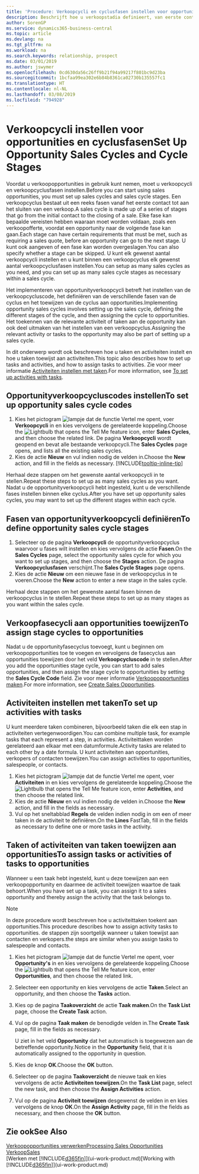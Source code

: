 ```yaml
---
title: 'Procedure: Verkoopcycli en cyclusfasen instellen voor opportunities| Microsoft Docs'
description: Beschrijft hoe u verkoopstadia definieert, van eerste contact tot sluiten, om een verkoopcyclus te maken en toe te wijzen aan opportunities in Business Central.
author: SorenGP
ms.service: dynamics365-business-central
ms.topic: article
ms.devlang: na
ms.tgt_pltfrm: na
ms.workload: na
ms.search.keywords: relationship, prospect
ms.date: 03/01/2019
ms.author: jswymer
ms.openlocfilehash: 0cd630da56c26ff9b21f94a99217f801bc9d23ba
ms.sourcegitcommit: 1bcfaa99ea302e6b84b8361ca02730b135557fc1
ms.translationtype: HT
ms.contentlocale: nl-NL
ms.lasthandoff: 03/08/2019
ms.locfileid: "794928"
---
```

# <a name="set-up-opportunity-sales-cycles-and-cycle-stages"></a><span data-ttu-id="d05af-103">Verkoopcycli instellen voor opportunities en cyclusfasen</span><span class="sxs-lookup"><span data-stu-id="d05af-103">Set Up Opportunity Sales Cycles and Cycle Stages</span></span>
<span data-ttu-id="d05af-104">Voordat u verkoopopportunities in gebruik kunt nemen, moet u verkoopcycli en verkoopcyclusfasen instellen.</span><span class="sxs-lookup"><span data-stu-id="d05af-104">Before you can start using sales opportunities, you must set up sales cycles and sales cycle stages.</span></span> <span data-ttu-id="d05af-105">Een verkoopcyclus bestaat uit een reeks fasen vanaf het eerste contact tot aan het sluiten van een verkoop.</span><span class="sxs-lookup"><span data-stu-id="d05af-105">A sales cycle is made up of a series of stages that go from the initial contact to the closing of a sale.</span></span> <span data-ttu-id="d05af-106">Elke fase kan bepaalde vereisten hebben waaraan moet worden voldaan, zoals een verkoopofferte, voordat een opportunity naar de volgende fase kan gaan.</span><span class="sxs-lookup"><span data-stu-id="d05af-106">Each stage can have certain requirements that must be met, such as requiring a sales quote, before an opportunity can go to the next stage.</span></span> <span data-ttu-id="d05af-107">U kunt ook aangeven of een fase kan worden overgeslagen.</span><span class="sxs-lookup"><span data-stu-id="d05af-107">You can also specify whether a stage can be skipped.</span></span> <span data-ttu-id="d05af-108">U kunt elk gewenst aantal verkoopcycli instellen en u kunt binnen een verkoopcyclus elk gewenst aantal verkoopcyclusfasen instellen.</span><span class="sxs-lookup"><span data-stu-id="d05af-108">You can setup as many sales cycles as you need, and you can set up as many sales cycle stages as necessary within a sales cycle.</span></span>

<span data-ttu-id="d05af-109">Het implementeren van opportunityverkoopcycli betreft het instellen van de verkoopcycluscode, het definiëren van de verschillende fasen van de cyclus en het toewijzen van de cyclus aan opportunities.</span><span class="sxs-lookup"><span data-stu-id="d05af-109">Implementing opportunity sales cycles involves setting up the sales cycle, defining the different stages of the cycle, and then assigning the cycle to opportunities.</span></span> <span data-ttu-id="d05af-110">Het toekennen van de relevante activiteit of taken aan de opportunity kan ook deel uitmaken van het instellen van een verkoopcyclus.</span><span class="sxs-lookup"><span data-stu-id="d05af-110">Assigning the relevant activity or tasks to the opportunity may also be part of setting up a sales cycle.</span></span>

<span data-ttu-id="d05af-111">In dit onderwerp wordt ook beschreven hoe u taken en activiteiten instelt en hoe u taken toewijst aan activiteiten.</span><span class="sxs-lookup"><span data-stu-id="d05af-111">This topic also describes how to set up tasks and activities, and how to assign tasks to activities.</span></span> <span data-ttu-id="d05af-112">Zie voor meer informatie [Activiteiten instellen met taken](marketing-how-setup-opportunity-sales-cycles-stages.md#to-set-up-activities-with-tasks).</span><span class="sxs-lookup"><span data-stu-id="d05af-112">For more information, see [To set up activities with tasks](marketing-how-setup-opportunity-sales-cycles-stages.md#to-set-up-activities-with-tasks).</span></span>

## <a name="to-set-up-opportunity-sales-cycle-codes"></a><span data-ttu-id="d05af-113">Opportunityverkoopcycluscodes instellen</span><span class="sxs-lookup"><span data-stu-id="d05af-113">To set up opportunity sales cycle codes</span></span>
1. <span data-ttu-id="d05af-114">Kies het pictogram ![lampje dat de functie Vertel me opent](media/ui-search/search_small.png "Vertel me wat u wilt doen"), voer **Verkoopcycli** in en kies vervolgens de gerelateerde koppeling.</span><span class="sxs-lookup"><span data-stu-id="d05af-114">Choose the ![Lightbulb that opens the Tell Me feature](media/ui-search/search_small.png "Tell me what you want to do") icon, enter **Sales Cycles**, and then choose the related link.</span></span> <span data-ttu-id="d05af-115">De pagina **Verkoopcycli** wordt geopend en bevat alle bestaande verkoopcycli.</span><span class="sxs-lookup"><span data-stu-id="d05af-115">The **Sales Cycles** page opens, and lists all the existing sales cycles.</span></span>
2. <span data-ttu-id="d05af-116">Kies de actie **Nieuw** en vul indien nodig de velden in.</span><span class="sxs-lookup"><span data-stu-id="d05af-116">Choose the **New** action, and fill in the fields as necessary.</span></span> [!INCLUDE[tooltip-inline-tip](includes/tooltip-inline-tip_md.md)]

<span data-ttu-id="d05af-117">Herhaal deze stappen om het gewenste aantal verkoopcycli in te stellen.</span><span class="sxs-lookup"><span data-stu-id="d05af-117">Repeat these steps to set up as many sales cycles as you want.</span></span> <span data-ttu-id="d05af-118">Nadat u de opportunityverkoopcycli hebt ingesteld, kunt u de verschillende fases instellen binnen elke cyclus.</span><span class="sxs-lookup"><span data-stu-id="d05af-118">After you have set up opportunity sales cycles, you may want to set up the different stages within each cycle.</span></span>

## <a name="to-define-opportunity-sales-cycle-stages"></a><span data-ttu-id="d05af-119">Fasen van opportunityverkoopcycli definiëren</span><span class="sxs-lookup"><span data-stu-id="d05af-119">To define opportunity sales cycle stages</span></span>
1. <span data-ttu-id="d05af-120">Selecteer op de pagina **Verkoopcycli** de opportunityverkoopcyclus waarvoor u fases wilt instellen en kies vervolgens de actie **Fasen**.</span><span class="sxs-lookup"><span data-stu-id="d05af-120">On the **Sales Cycles** page, select the opportunity sales cycle for which you want to set up stages, and then choose the **Stages** action.</span></span> <span data-ttu-id="d05af-121">De pagina **Verkoopcyclusfasen** verschijnt.</span><span class="sxs-lookup"><span data-stu-id="d05af-121">The **Sales Cycle Stages** page opens.</span></span>
2. <span data-ttu-id="d05af-122">Kies de actie **Nieuw** om een nieuwe fase in de verkoopcyclus in te voeren.</span><span class="sxs-lookup"><span data-stu-id="d05af-122">Choose the **New** action to enter a new stage in the sales cycle.</span></span>

<span data-ttu-id="d05af-123">Herhaal deze stappen om het gewenste aantal fasen binnen de verkoopcyclus in te stellen.</span><span class="sxs-lookup"><span data-stu-id="d05af-123">Repeat these steps to set up as many stages as you want within the sales cycle.</span></span>

## <a name="to-assign-stage-cycles-to-opportunities"></a><span data-ttu-id="d05af-124">Verkoopfasecycli aan opportunities toewijzen</span><span class="sxs-lookup"><span data-stu-id="d05af-124">To assign stage cycles to opportunities</span></span>
<span data-ttu-id="d05af-125">Nadat u de opportunityfasecyclus toevoegt, kunt u beginnen om verkoopopportunities toe te voegen en vervolgens de fasecyclus aan opportunities toewijzen door het veld **Verkoopcycluscode** in te stellen.</span><span class="sxs-lookup"><span data-stu-id="d05af-125">After you add the opportunities stage cycle, you can start to add sales opportunities, and then assign the stage cycle to opportunities by setting the **Sales Cycle Code** field.</span></span> <span data-ttu-id="d05af-126">Zie voor meer informatie [Verkoopopportunities maken](marketing-how-create-opportunities.md).</span><span class="sxs-lookup"><span data-stu-id="d05af-126">For more information, see [Create Sales Opportunities](marketing-how-create-opportunities.md).</span></span>

## <a name="to-set-up-activities-with-tasks"></a><span data-ttu-id="d05af-127">Activiteiten instellen met taken</span><span class="sxs-lookup"><span data-stu-id="d05af-127">To set up activities with tasks</span></span>
<span data-ttu-id="d05af-128">U kunt meerdere taken combineren, bijvoorbeeld taken die elk een stap in activiteiten vertegenwoordigen.</span><span class="sxs-lookup"><span data-stu-id="d05af-128">You can combine multiple task, for example tasks that each represent a step, in activities.</span></span> <span data-ttu-id="d05af-129">Activiteittaken worden gerelateerd aan elkaar met een datumformule.</span><span class="sxs-lookup"><span data-stu-id="d05af-129">Activity tasks are related to each other by a date formula.</span></span> <span data-ttu-id="d05af-130">U kunt activiteiten aan opportunities, verkopers of contacten toewijzen.</span><span class="sxs-lookup"><span data-stu-id="d05af-130">You can assign activities to opportunities, salespeople, or contacts.</span></span>

1. <span data-ttu-id="d05af-131">Kies het pictogram ![lampje dat de functie Vertel me opent](media/ui-search/search_small.png "Vertel me wat u wilt doen"), voer **Activiteiten** in en kies vervolgens de gerelateerde koppeling.</span><span class="sxs-lookup"><span data-stu-id="d05af-131">Choose the ![Lightbulb that opens the Tell Me feature](media/ui-search/search_small.png "Tell me what you want to do") icon, enter **Activities**, and then choose the related link.</span></span>
2. <span data-ttu-id="d05af-132">Kies de actie **Nieuw** en vul indien nodig de velden in.</span><span class="sxs-lookup"><span data-stu-id="d05af-132">Choose the **New** action, and fill in the fields as necessary.</span></span>
3. <span data-ttu-id="d05af-133">Vul op het sneltabblad **Regels** de velden indien nodig in om een of meer taken in de activiteit te definiëren.</span><span class="sxs-lookup"><span data-stu-id="d05af-133">On the **Lines** FastTab, fill in the fields as necessary to define one or more tasks in the activity.</span></span>

## <a name="to-assign-tasks-or-activities-of-tasks-to-opportunities"></a><span data-ttu-id="d05af-134">Taken of activiteiten van taken toewijzen aan opportunities</span><span class="sxs-lookup"><span data-stu-id="d05af-134">To assign tasks or activities of tasks to opportunities</span></span>
<span data-ttu-id="d05af-135">Wanneer u een taak hebt ingesteld, kunt u deze toewijzen aan een verkoopopportunity en daarmee de activiteit toewijzen waartoe de taak behoort.</span><span class="sxs-lookup"><span data-stu-id="d05af-135">When you have set up a task, you can assign it to a sales opportunity and thereby assign the activity that the task belongs to.</span></span>

> [!NOTE]  
>   <span data-ttu-id="d05af-136">In deze procedure wordt beschreven hoe u activiteittaken toekent aan opportunities.</span><span class="sxs-lookup"><span data-stu-id="d05af-136">This procedure describes how to assign activity tasks to opportunities.</span></span> <span data-ttu-id="d05af-137">de stappen zijn soortgelijk wanneer u taken toewijst aan contacten en verkopers.</span><span class="sxs-lookup"><span data-stu-id="d05af-137">the steps are similar when you assign tasks to salespeople and contacts.</span></span>

1. <span data-ttu-id="d05af-138">Kies het pictogram ![lampje dat de functie Vertel me opent](media/ui-search/search_small.png "Vertel me wat u wilt doen"), voer **Opportunity's** in en kies vervolgens de gerelateerde koppeling.</span><span class="sxs-lookup"><span data-stu-id="d05af-138">Choose the ![Lightbulb that opens the Tell Me feature](media/ui-search/search_small.png "Tell me what you want to do") icon, enter **Opportunities**, and then choose the related link.</span></span>
2. <span data-ttu-id="d05af-139">Selecteer een opportunity en kies vervolgens de actie **Taken**.</span><span class="sxs-lookup"><span data-stu-id="d05af-139">Select an opportunity, and then choose the **Tasks** action.</span></span>
3. <span data-ttu-id="d05af-140">Kies op de pagina **Taakoverzicht** de actie **Taak maken**.</span><span class="sxs-lookup"><span data-stu-id="d05af-140">On the **Task List** page, choose the **Create Task** action.</span></span>
4.  <span data-ttu-id="d05af-141">Vul op de pagina **Taak maken** de benodigde velden in.</span><span class="sxs-lookup"><span data-stu-id="d05af-141">The **Create Task** page, fill in the fields as necessary.</span></span>

    <span data-ttu-id="d05af-142">U ziet in het veld **Opportunity** dat het automatisch is toegewezen aan de betreffende opportunity.</span><span class="sxs-lookup"><span data-stu-id="d05af-142">Notice in the **Opportunity** field, that it is automatically assigned to the opportunity in question.</span></span>
5. <span data-ttu-id="d05af-143">Kies de knop **OK**.</span><span class="sxs-lookup"><span data-stu-id="d05af-143">Choose the **OK** button.</span></span>
6. <span data-ttu-id="d05af-144">Selecteer op de pagina **Taakoverzicht** de nieuwe taak en kies vervolgens de actie **Activiteiten toewijzen**.</span><span class="sxs-lookup"><span data-stu-id="d05af-144">On the **Task List** page, select the new task, and then choose the **Assign Activities** action.</span></span>
7. <span data-ttu-id="d05af-145">Vul op de pagina **Activiteit toewijzen** desgewenst de velden in en kies vervolgens de knop **OK**.</span><span class="sxs-lookup"><span data-stu-id="d05af-145">On the **Assign Activity** page, fill in the fields as necessary, and then choose the **OK** button.</span></span>

## <a name="see-also"></a><span data-ttu-id="d05af-146">Zie ook</span><span class="sxs-lookup"><span data-stu-id="d05af-146">See Also</span></span>
[<span data-ttu-id="d05af-147">Verkoopopportunities verwerken</span><span class="sxs-lookup"><span data-stu-id="d05af-147">Processing Sales Opportunities</span></span>](marketing-processing-sales-opportunities.md)  
[<span data-ttu-id="d05af-148">Verkoop</span><span class="sxs-lookup"><span data-stu-id="d05af-148">Sales</span></span>](sales-manage-sales.md)  
<span data-ttu-id="d05af-149">[Werken met [!INCLUDE[d365fin](includes/d365fin_md.md)]](ui-work-product.md)</span><span class="sxs-lookup"><span data-stu-id="d05af-149">[Working with [!INCLUDE[d365fin](includes/d365fin_md.md)]](ui-work-product.md)</span></span>

